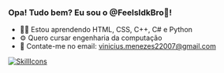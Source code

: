 ### Opa! Tudo bem? Eu sou o @FeelsIdkBro🌆!

- 👨‍💻 Estou aprendendo HTML, CSS, C++, C# e Python
- ⚙ Quero cursar engenharia da computação
- 📩 Contate-me no email: vinicius.menezes22007@gmail.com

[![SkillIcons](https://skillicons.dev/icons?i=html,css,cpp,cs,py)](https://skillicons.dev)<br/>
